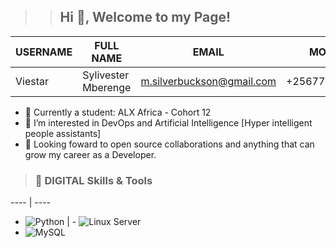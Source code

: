 >> ## Hi 👋, Welcome to my Page!

USERNAME  | FULL NAME | EMAIL | MOBILE | LOCATION | PROFILE
--------- | ---------- | ----------- | ---------- | -------- | --------
Viestar | Sylivester Mberenge | m.silverbuckson@gmail.com | +256775056439 | Uganda | www.viestar.tech

- 🌱 Currently a student: ALX Africa - Cohort 12
- 👀 I’m interested in DevOps and Artificial Intelligence [Hyper intelligent people assistants]
- 💞️ Looking foward to open source collaborations and anything that can grow my career as a Developer.

> ### 🔧 DIGITAL Skills & Tools

 ---- | ---- 
- ![Python](https://img.shields.io/badge/-Python-3776AB?style=flat-square&logo=Python&logoColor=white)  | - ![Linux Server](https://img.shields.io/badge/-Linux_Server-333?style=flat-square&logo=Linux&logoColor=white)
- ![MySQL](https://img.shields.io/badge/-MySQL-4479A1?style=flat-square&logo=MySQL&logoColor=white) 
<!---
Viestar/Viestar is a ✨ special ✨ repository because its `README.md` (this file) appears on your GitHub profile.
You can click the Preview link to take a look at your changes.
--->
